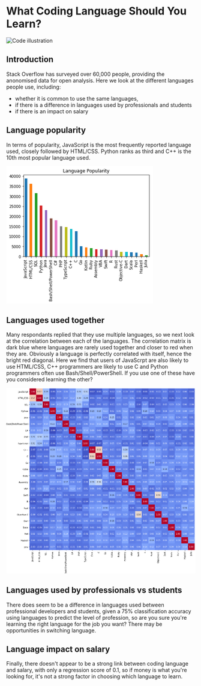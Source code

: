 # What Coding Language Should You Learn?

[image0]: ../images/image0.png "Code illustration"
[image1]: ../images/image1.png "Language Popularity"
[image2]: ../images/image2.png "Correlation Matrix"

![Code illustration][image0]

## Introduction
Stack Overflow has surveyed over 60,000 people, providing the anonomised data for open analysis. Here we look at the different languages people use, including:
* whether it is common to use the same languages,
* if there is a difference in languages used by professionals and students
* if there is an impact on salary

## Language popularity
In terms of popularity, JavaScript is the most frequently reported language used, closely followed by HTML/CSS. Python ranks as third and C++ is the 10th most popular language used.

![Language Popularity][image1]

## Languages used together
Many respondants replied that they use multiple languages, so we next look at the correlation between each of the languages. The correlation matrix is dark blue where languages are rarely used together and closer to red when they are. Obviously a language is perfectly correlated with itself, hence the bright red diagonal. Here we find that users of JavaScrpt are also likely to use HTML/CSS, C++ programmers are likely to use C and Python programmers often use Bash/Shell/PowerShell. If you use one of these have you considered learning the other?

![Correlation Matrix][image2]

## Languages used by professionals vs students
There does seem to be a difference in languages used between professional developers and students, given a 75% classification accuracy using languages to predict the level of profession, so are you sure you're learning the right language for the job you want? There may be opportunities in switching language.

## Language impact on salary
Finally, there doesn't appear to be a strong link between coding language and salary, with only a regression score of 0.1, so if money is what you're looking for, it's not a strong factor in choosing which language to learn.
